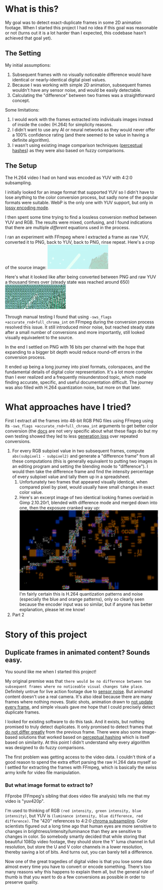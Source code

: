 # What is this?

My goal was to detect exact-duplicate frames in some 2D animation footage. When I started this project I had no idea if this goal was reasonable or not (turns out it is a lot harder than I expected, this codebase hasn't achieved that goal yet).

## The Setting

My initial assumptions:
   1. Subsequent frames with no visually noticeable difference would have identical or nearly-identical digital pixel values.
   2. Because I was working with simple 2D animation, subsequent frames wouldn't have any sensor noise, and would be easily detectable.
   3. Calculating the "difference" between two frames was a straightforward concept.

Some limitations:
   1. I would work with the frames extracted into individuals images instead of inside the codec (H.264) for simplicity reasons.
   2. I didn't want to use any AI or neural networks as they would never offer a 100% confidence rating (and there seemed to be value in having a definite algorithm).
   3. I wasn't using existing image comparison techniques ([perceptual hashes](https://en.wikipedia.org/wiki/Perceptual_hashing)) as they were also based on fuzzy comparisons.

## The Setup

The H.264 video I had on hand was encoded as YUV with 4:2:0 subsampling. 

I initially looked for an image format that supported YUV so I didn't have to lose anything to the color conversion process, but sadly none of the popular formats were suitable. WebP is the only one with YUV support, but only in [lossy encoding mode](https://developers.google.com/speed/webp/faq#what_color_spaces_does_the_webp_format_support). 

I then spent some time trying to find a lossless conversion method between YUV and RGB. The results were mixed, confusing, and I found indications that there are multiple *different* equations used in the process. 

I ran an experiment with FFmpeg where I extracted a frame as raw YUV, converted it to PNG, back to YUV, back to PNG, rinse repeat.
Here's a crop of the source image:
![A small crop of a larger image, taken from the source material](./readmeImages/croppedConversionOriginal.PNG)

Here's what it looked like after being converted between PNG and raw YUV a thousand times over (steady state was reached around 650)
![The same crop as the previous image, but after 1000 conversions](./readmeImages/croppedConversion1000.PNG)

Through manual testing I found that using `-sws_flags +accurate_rnd+full_chroma_int` on FFmpeg during the conversion process resolved this issue. It still introduced minor noise, but reached steady state after a small number of conversions and more importantly, still looked visually equivaelent to the source.

In the end I settled on PNG with 16 bits per channel with the hope that expanding to a bigger bit depth would reduce round-off errors in the conversion process.






It ended up being a long journey into pixel formats, colorspaces, and the fundamental details of digital color representation. It's a lot more complex than I ever realized and a frequently misunderstood topic, which made finding accurate, specific, and useful documentation difficult. The journey was also filled with H.264 quantization noise, but more on that later.

# What approaches have I tried?

First I extract all the frames into 48-bit RGB PNG files using FFmpeg using its `-sws_flags +accurate_rnd+full_chroma_int` arguments to get better color conversion (the [docs](https://ffmpeg.org/ffmpeg-scaler.html#toc-Scaler-Options) are not very specific about what these flags do but my own testing showed they led to less [generation loss](https://en.wikipedia.org/wiki/Generation_loss) over repeated conversions.

1. For every RGB subpixel value in two subsequent frames, compute `abs(subpixel1 - subpixel2)` and generate a "difference frame" from all these computations (this is generally equivalent to putting two images in an editing program and setting the blending mode to "difference"). I would then take the difference frame and find the intensity percentage of every subpixel value and tally them up in a spreadsheet.
   1. Unfortunately two frames that appeared visually identical, when compared pixel by pixel, would usually have small changes in exact color value.
   2. Here's an excerpt image of two identical looking frames overlaid in Gimp 2.10.20r1, blended with difference mode and merged down into one, then the exposure cranked way up: ![H.264 quantization noise, I think](./readmeImages/pic1.PNG) I'm fairly certain this is H.264 quantization patterns and noise (especially the blue and orange patterns), only so clearly seen because the encoder input was so similar, but if anyone has better explanation, please let me know!
2. Part 2


# Story of this project

## Duplicate frames in animated content? Sounds easy.

You sound like me when I started this project!

My original premise was that `there would be no difference between two subsequent frames where no noticeable visual changes take place`. Definitely untrue for live action footage due to [sensor noise](https://en.wikipedia.org/wiki/Image_noise#In_digital_cameras). But animated content doesn't use a real camera. It's also ideal because there are many frames where nothing moves. Static shots, animation drawn to [not update every frame](https://en.wikipedia.org/wiki/Inbetweening#Frame_frequency), and simple visuals gave me hope that I could precisely detect duplicate frames.

I looked for existing software to do this task. And it exists, but nothing promised to truly detect duplicates. It only promised to detect frames that [do not differ greatly](https://ffmpeg.org/ffmpeg-filters.html#mpdecimate) from the previous frame. There were also some image-based solutions that worked based on [perceptual hashing](https://en.wikipedia.org/wiki/Perceptual_hashing) which is itself based on similarity. At this point I didn't understand why every algorithm was designed to do fuzzy comparisons.

The first problem was getting access to the video data. I couldn't think of a good reason to spend the extra effort parsing the raw H.264 data myself so I settled for extracting the frames with FFmpeg, which is basically the swiss army knife for video file manipulation.

### But what image format to extract to?

FFprobe (FFmpeg's sibling that does video file analysis) tells me that my video is "yuv420p".

I'm used to thinking of RGB `(red intensity, green intensity, blue intensity)`, but YUV is `(luminance intensity, blue difference, red difference)`. The "420" references to 4:2:0 [chroma subsampling](https://en.wikipedia.org/wiki/Chroma_subsampling). Color scientists figured out a long time ago that human eyes are more sensitive to changes in brightness/intensity/luminance than they are sensitive to changes in color. So somebody smartly decided that while storing that beautiful 1080p video footage, they should store the Y' luma channel in full resolution, but store the U and V color channels in a lower resolution, thereby saving a lot of bits. And turns out, you can barely tell a difference.

Now one of the great tragedies of digital video is that you lose some data almost every time you have to convert or encode something. There's too many reasons why this happens to explain them all, but the general rule of thumb is that you want to do a few conversions as possible in order to preserve quality.


